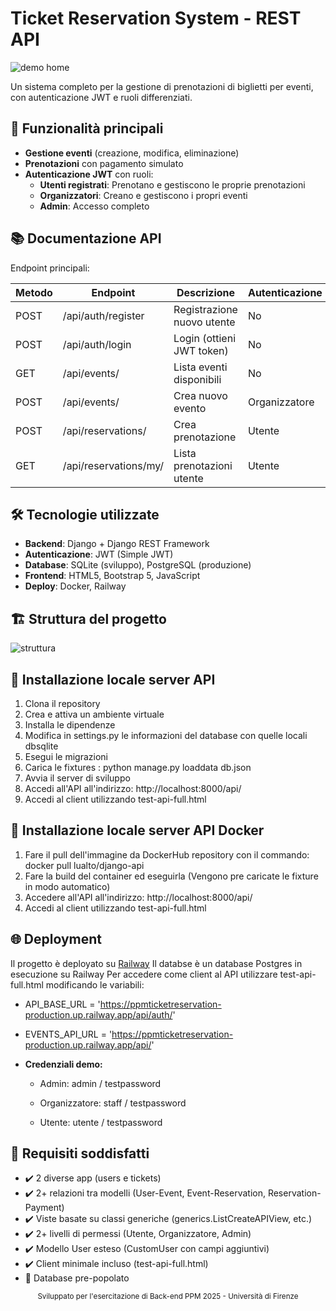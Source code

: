 # Ticket Reservation System - REST API

![demo home](https://github.com/user-attachments/assets/3548a359-df81-4d50-a679-4961ca7e23c8)

Un sistema completo per la gestione di prenotazioni di biglietti per eventi, con autenticazione JWT e ruoli differenziati.

## 🚀 Funzionalità principali

- **Gestione eventi** (creazione, modifica, eliminazione)
- **Prenotazioni** con pagamento simulato
- **Autenticazione JWT** con ruoli:
  - **Utenti registrati**: Prenotano e gestiscono le proprie prenotazioni
  - **Organizzatori**: Creano e gestiscono i propri eventi
  - **Admin**: Accesso completo

## 📚 Documentazione API

Endpoint principali:

| Metodo | Endpoint                | Descrizione                      | Autenticazione |
|--------|-------------------------|----------------------------------|----------------|
| POST   | /api/auth/register      | Registrazione nuovo utente       | No             |
| POST   | /api/auth/login         | Login (ottieni JWT token)        | No             |
| GET    | /api/events/            | Lista eventi disponibili         | No             |
| POST   | /api/events/            | Crea nuovo evento                | Organizzatore  |
| POST   | /api/reservations/      | Crea prenotazione                | Utente         |
| GET    | /api/reservations/my/   | Lista prenotazioni utente        | Utente         |


## 🛠️ Tecnologie utilizzate

- **Backend**: Django + Django REST Framework
- **Autenticazione**: JWT (Simple JWT)
- **Database**: SQLite (sviluppo), PostgreSQL (produzione)
- **Frontend**: HTML5, Bootstrap 5, JavaScript
- **Deploy**: Docker, Railway

## 🏗️ Struttura del progetto

<!-- TREEVIEW START -->
![struttura](https://github.com/user-attachments/assets/caae80d7-d33d-428a-ad81-f7345a1e3c4b)
<!-- TREEVIEW END -->


## 🚀 Installazione locale server API

1. Clona il repository
2. Crea e attiva un ambiente virtuale
3. Installa le dipendenze
4. Modifica in settings.py le informazioni del database con quelle locali dbsqlite
5. Esegui le migrazioni
6. Carica le fixtures : python manage.py loaddata db.json
7. Avvia il server di sviluppo
8. Accedi all'API all'indirizzo: http://localhost:8000/api/
9. Accedi al client utilizzando test-api-full.html

## 🐳 Installazione locale server API Docker

1. Fare il pull dell'immagine da DockerHub repository con il commando: docker pull lualto/django-api
2. Fare la build del container ed eseguirla (Vengono pre caricate le fixture in modo automatico)
3. Accedere all'API all'indirizzo: http://localhost:8000/api/
4. Accedi al client utilizzando test-api-full.html

## 🌐 Deployment

Il progetto è deployato su [Railway](https://ppmticketreservation-production.up.railway.app/)
Il databse è un database Postgres in esecuzione su Railway
Per accedere come client al API utilizzare test-api-full.html modificando le variabili:

  - API_BASE_URL = 'https://ppmticketreservation-production.up.railway.app/api/auth/'
    
  - EVENTS_API_URL = 'https://ppmticketreservation-production.up.railway.app/api/'

- **Credenziali demo:**

   - Admin: admin / testpassword
  
   - Organizzatore: staff / testpassword

   - Utente: utente / testpassword

## 🎯 Requisiti soddisfatti

- ✔️ 2 diverse app (users e tickets)
- ✔️ 2+ relazioni tra modelli (User-Event, Event-Reservation, Reservation-Payment)
- ✔️ Viste basate su classi generiche (generics.ListCreateAPIView, etc.)
- ✔️ 2+ livelli di permessi (Utente, Organizzatore, Admin)
- ✔️ Modello User esteso (CustomUser con campi aggiuntivi)
- ✔️ Client minimale incluso (test-api-full.html)
- 📄 Database pre-popolato

<div align="center"> <sub>Sviluppato per l'esercitazione di Back-end PPM 2025 - Università di Firenze</sub> </div> 
